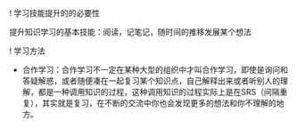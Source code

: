 ! 学习技能提升的的必要性

提升知识学习的基本技能：阅读，记笔记，随时间的推移发展某个想法

! 学习方法

* 合作学习：合作学习不一定在某种大型的组织中才叫合作学习，即使是询问和答疑解惑，或者随便凑在一起复习某个知识点，自己解释出来或者听别人的理解，都是一种调用知识的过程，这种调用知识的过程实际上是在SRS（间隔重复），其实就是复习，在不断的交流中你也会发现更多的想法和你不理解的地方。

